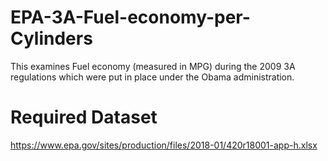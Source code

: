 # EPA-3A-Fuel-economy-per-Cylinders
This examines Fuel economy (measured in MPG) during the 2009 3A regulations which were put in place under the Obama administration. 

# Required Dataset
https://www.epa.gov/sites/production/files/2018-01/420r18001-app-h.xlsx
